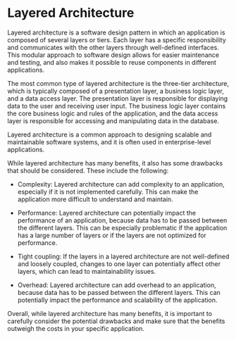 # Layered Architecture

Layered architecture is a software design pattern in which an application is composed of several layers or tiers. Each layer has a specific responsibility and communicates with the other layers through well-defined interfaces. This modular approach to software design allows for easier maintenance and testing, and also makes it possible to reuse components in different applications.

The most common type of layered architecture is the three-tier architecture, which is typically composed of a presentation layer, a business logic layer, and a data access layer. The presentation layer is responsible for displaying data to the user and receiving user input. The business logic layer contains the core business logic and rules of the application, and the data access layer is responsible for accessing and manipulating data in the database.

Layered architecture is a common approach to designing scalable and maintainable software systems, and it is often used in enterprise-level applications.

While layered architecture has many benefits, it also has some drawbacks that should be considered. These include the following:

- Complexity: Layered architecture can add complexity to an application, especially if it is not implemented carefully. This can make the application more difficult to understand and maintain.

- Performance: Layered architecture can potentially impact the performance of an application, because data has to be passed between the different layers. This can be especially problematic if the application has a large number of layers or if the layers are not optimized for performance.

- Tight coupling: If the layers in a layered architecture are not well-defined and loosely coupled, changes to one layer can potentially affect other layers, which can lead to maintainability issues.

- Overhead: Layered architecture can add overhead to an application, because data has to be passed between the different layers. This can potentially impact the performance and scalability of the application.

Overall, while layered architecture has many benefits, it is important to carefully consider the potential drawbacks and make sure that the benefits outweigh the costs in your specific application.
